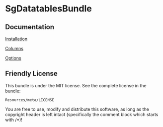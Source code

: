 # SgDatatablesBundle

## Documentation

[Installation](https://github.com/stwe/DatatablesBundle/blob/1.0/Resources/doc/installation.md)

[Columns](https://github.com/stwe/DatatablesBundle/blob/1.0/Resources/doc/columns.md)

[Options](https://github.com/stwe/DatatablesBundle/blob/1.0/Resources/doc/options.md)

## Friendly License

This bundle is under the MIT license. See the complete license in the bundle:

    Resources/meta/LICENSE

You are free to use, modify and distribute this software, as long as the copyright header is left intact (specifically the comment block which starts with /*)!
